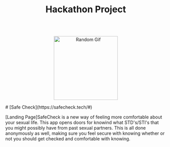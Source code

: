 <h1 align="center"> Hackathon Project </h1> <br>
</h1> <br>
<p align="center">
  <img alt="Random Gif" title="Gif" src="https://media2.giphy.com/media/eCqFYAVjjDksg/giphy.gif?cid=790b76115cd077ea444d576a51cbdb1c&rid=giphy.gif" width="200" height="200">
</p>
# [Safe Check](https://safecheck.tech/#)

[Landing Page]SafeCheck is a new way of feeling more comfortable about your sexual life. This app opens doors for knowind what STD's/STI's that you might possibly have from past sexual partners. This is all done anonymously as well, making sure you feel secure with knowing whether or not you should get checked and comfortable with knowing.
